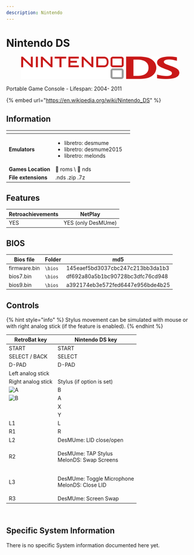 ```yaml
---
description: Nintendo
---
```


# Nintendo DS

<figure><img src="https://raw.githubusercontent.com/fabricecaruso/es-theme-carbon/master/art/logos/nds.svg" alt=""><figcaption></figcaption></figure>

Portable Game Console - Lifespan: 2004- 2011

{% embed url="https://en.wikipedia.org/wiki/Nintendo_DS" %}

## Information

<table data-header-hidden><thead><tr><th></th><th></th><th data-hidden></th></tr></thead><tbody><tr><td><strong>Emulators</strong></td><td><ul><li>libretro: desmume</li><li>libretro: desmume2015</li><li>libretro: melonds</li></ul></td><td></td></tr><tr><td><strong>Games Location</strong></td><td><span data-gb-custom-inline data-tag="emoji" data-code="1f4c1">📁</span> roms \ <span data-gb-custom-inline data-tag="emoji" data-code="1f4c2">📂</span> nds</td><td></td></tr><tr><td><strong>File extensions</strong></td><td>.nds .zip .7z</td><td></td></tr></tbody></table>

## Features

| Retroachievements | NetPlay            |
| ----------------- | ------------------ |
| YES               | YES (only DesMUme) |

## BIOS

| Bios file    | Folder  | md5                              |
| ------------ | ------- | -------------------------------- |
| firmware.bin | `\bios` | 145eaef5bd3037cbc247c213bb3da1b3 |
| bios7.bin    | `\bios` | df692a80a5b1bc90728bc3dfc76cd948 |
| bios9.bin    | `\bios` | a392174eb3e572fed6447e956bde4b25 |

## Controls

{% hint style="info" %}
Stylus movement can be simulated with mouse or with right analog stick (if the feature is enabled).
{% endhint %}

| RetroBat key                                                                              | Nintendo DS key                                         |
| ----------------------------------------------------------------------------------------- | ------------------------------------------------------- |
| START                                                                                     | START                                                   |
| SELECT / BACK                                                                             | SELECT                                                  |
| D-PAD                                                                                     | D-PAD                                                   |
| Left analog stick                                                                         |                                                         |
| Right analog stick                                                                        | Stylus (if option is set)                               |
| ![A](<../../../../.gitbook/assets/image (1) (2) (1).png>)                                 | B                                                       |
| ![B](<../../../../.gitbook/assets/image (4) (1).png>)                                     | A                                                       |
| <img src="../../../../.gitbook/assets/image (3) (1) (2).png" alt="" data-size="original"> | X                                                       |
| <img src="../../../../.gitbook/assets/image (2) (1) (1).png" alt="" data-size="line">     | Y                                                       |
| L1                                                                                        | L                                                       |
| R1                                                                                        | R                                                       |
| L2                                                                                        | DesMUme: LID close/open                                 |
| R2                                                                                        | <p>DesMUme: TAP Stylus<br>MelonDS: Swap Screens</p>     |
| L3                                                                                        | <p>DesMUme: Toggle Microphone<br>MelonDS: Close LID</p> |
| R3                                                                                        | DesMUme: Screen Swap                                    |

<figure><img src="https://i.imgur.com/5Fa7LxI.png" alt=""><figcaption></figcaption></figure>

## Specific System Information

There is no specific System information documented here yet.
